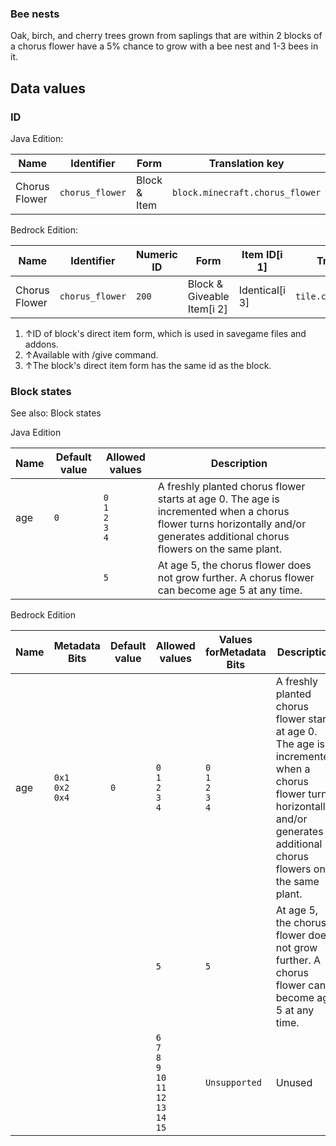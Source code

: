 ### Bee nests
Oak, birch, and cherry trees grown from saplings that are within 2 blocks of a chorus flower have a 5% chance to grow with a bee nest and 1-3 bees in it.

## Data values
### ID
Java Edition:

| Name          | Identifier      | Form         | Translation key                 |
|---------------|-----------------|--------------|---------------------------------|
| Chorus Flower | `chorus_flower` | Block & Item | `block.minecraft.chorus_flower` |

Bedrock Edition:

| Name          | Identifier      | Numeric ID | Form                       | Item ID[i 1]   | Translation key           |
|---------------|-----------------|------------|----------------------------|----------------|---------------------------|
| Chorus Flower | `chorus_flower` | `200`      | Block & Giveable Item[i 2] | Identical[i 3] | `tile.chorus_flower.name` |

1. ↑ID of block's direct item form, which is used in savegame files and addons.
2. ↑Available with /give command.
3. ↑The block's direct item form has the same id as the block.

### Block states
See also: Block states

Java Edition

| Name | Default value | Allowed values                      | Description                                                                                                                                                                   |
|------|---------------|-------------------------------------|-------------------------------------------------------------------------------------------------------------------------------------------------------------------------------|
| age  | `0`           | `0`<br/>`1`<br/>`2`<br/>`3`<br/>`4` | A freshly planted chorus flower starts at age 0. The age is incremented when a chorus flower turns horizontally and/or generates additional chorus flowers on the same plant. |
|      |               | `5`                                 | At age 5, the chorus flower does not grow further. A chorus flower can become age 5 at any time.                                                                              |

Bedrock Edition

| Name | Metadata Bits             | Default value | Allowed values                                                                    | Values forMetadata Bits             | Description                                                                                                                                                                   |
|------|---------------------------|---------------|-----------------------------------------------------------------------------------|-------------------------------------|-------------------------------------------------------------------------------------------------------------------------------------------------------------------------------|
| age  | `0x1`<br/>`0x2`<br/>`0x4` | `0`           | `0`<br/>`1`<br/>`2`<br/>`3`<br/>`4`                                               | `0`<br/>`1`<br/>`2`<br/>`3`<br/>`4` | A freshly planted chorus flower starts at age 0. The age is incremented when a chorus flower turns horizontally and/or generates additional chorus flowers on the same plant. |
|      |                           |               | `5`                                                                               | `5`                                 | At age 5, the chorus flower does not grow further. A chorus flower can become age 5 at any time.                                                                              |
|      |                           |               | `6`<br/>`7`<br/>`8`<br/>`9`<br/>`10`<br/>`11`<br/>`12`<br/>`13`<br/>`14`<br/>`15` | `Unsupported`                       | Unused                                                                                                                                                                        |




